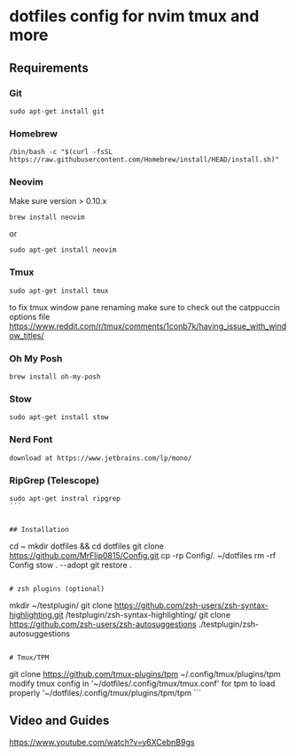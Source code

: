 # dotfiles config for nvim tmux and more

## Requirements

### Git

```
sudo apt-get install git
```

### Homebrew

```
/bin/bash -c "$(curl -fsSL https://raw.githubusercontent.com/Homebrew/install/HEAD/install.sh)"
```

### Neovim

Make sure version > 0.10.x
```
brew install neovim
```

or

```
sudo apt-get install neovim
```

### Tmux

```
sudo apt-get install tmux
```

to fix tmux window pane renaming make sure to check out the catppuccin options file 
https://www.reddit.com/r/tmux/comments/1conb7k/having_issue_with_window_titles/

### Oh My Posh

```
brew install oh-my-posh
```

### Stow

```
sudo apt-get install stow
```

### Nerd Font

```
download at https://www.jetbrains.com/lp/mono/
``` 

### RipGrep (Telescope)
```
sudo apt-get instral ripgrep
´´´


## Installation

```
cd ~
mkdir dotfiles && cd dotfiles
git clone https://github.com/MrFlip0815/Config.git
cp -rp Config/. ~/dotfiles
rm -rf Config
stow . --adopt
git restore .
```

# zsh plugins (optional)

```
mkdir ~/testplugin/
git clone https://github.com/zsh-users/zsh-syntax-highlighting.git /testplugin/zsh-syntax-highlighting/
git clone https://github.com/zsh-users/zsh-autosuggestions ./testplugin/zsh-autosuggestions
```

# Tmux/TPM
```
git clone https://github.com/tmux-plugins/tpm ~/.config/tmux/plugins/tpm
modify tmux config in '~/dotfiles/.config/tmux/tmux.conf' for tpm to load properly '~/dotfiles/.config/tmux/plugins/tpm/tpm
´´´

## Video and Guides

https://www.youtube.com/watch?v=y6XCebnB9gs
